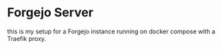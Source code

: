# Forgejo Server

this is my setup for a Forgejo instance running on docker compose with a Traefik proxy.
